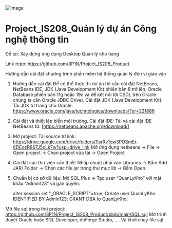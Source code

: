 ![image](https://github.com/user-attachments/assets/0384fcab-d8cb-4d83-a8d5-6669ba975bfa)
# Project_IS208_Quản lý dự án Công nghệ thông tin
Đề tài: Xây dựng ứng dụng Desktop Quản lý kho hàng

Link repo: https://github.com/3P1N/Project_IS208_Product

Hướng dẫn cài đặt chương trình phần mềm hệ thống quản lý đơn vị giao vận

1. Hướng dẫn cài đặt
Để có thể thực thi dự án thì cần cài đặt NetBeans, NetBeans IDE, JDK (Java Development Kit) phiên bản 8 trở lên, Oracle Database phiên bản 11g hoặc 19c và để kết nối tới CSDL trên Oracle chúng ta cần Oracle JDBC Driver.
Cài đặt JDK (Java Development Kit):
Tải JDK từ trang chủ Oracle: https://www.oracle.com/java/technologies/downloads/?er=221886
2. Cài đặt và thiết lập biến môi trường.
Cài đặt IDE:
Tải và cài đặt IDE NetBeans từ: [https://netbeans.apache.org/download/] 
3. Mở project:
Tải source từ link: https://drive.google.com/drive/folders/1lsrRv1ow3POSmEr-6DEozR867J5cLk7w?usp=drive_link
Mở ứng dụng netbeans -> File -> Open project -> Chọn project vừa tải -> Open Project
4. Cài đặt các thư viện cần thiết:
Nhấp chuột phải vào Libraries -> Bấm Add JAR/ Folder
-> Chọn các file jar trong thư mục lib -> Bấm Open.
5. Chuẩn bị cơ sở dữ liệu:
Mở SQL Plus -> Tạo user “QuanLyKho” với mật khẩu “Admin123” và gán quyền:

      alter session set "_ORACLE_SCRIPT"=true;
      Create user QuanLyKho IDENTIFIED BY Admin123;
      GRANT DBA to QuanLyKho;

Mở file sql trong thư project: https://github.com/3P1N/Project_IS208_Product/blob/main/SQL.sql
Mở trình duyệt Oracle hoặc SQL Developer, dbForge Studio, …. Và khởi chạy file sql.


